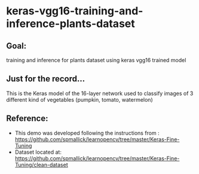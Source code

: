 # keras-vgg16-training-and-inference-plants-dataset

## Goal:
training and inference for plants dataset using keras vgg16 trained model

## Just for the record...
This is the Keras model of the 16-layer network used to classify images of 3 different kind of vegetables (pumpkin, tomato, watermelon)

## Reference:
- This demo was developed following the instructions from : https://github.com/spmallick/learnopencv/tree/master/Keras-Fine-Tuning
- Dataset located at: https://github.com/spmallick/learnopencv/tree/master/Keras-Fine-Tuning/clean-dataset
